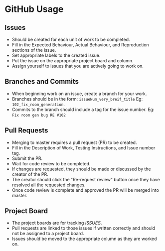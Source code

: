 # GitHub Usage
## Issues
- Should be created for each unit of work to be completed.
- Fill in the Expected Behaviour, Actual Behaviour, and Reproduction sections of the issue.
- Set appropriate labels to the created issue.
- Put the issue on the appropriate project board and column.
- Assign yourself to issues that you are actively going to work on.

## Branches and Commits
- When beginning work on an issue, create a branch for your work.
- Branches should be in the form: `issueNum_very_breif_title` Eg: `102_fix_room_generation`.
- Commits to the branch should include a tag for the issue number. Eg: `Fix room gen bug RE #102`

## Pull Requests
- Merging to master requires a pull request (PR)  to be created.
- Fill in the Description of Work, Testing Instructions, and Issue number tag. 
- Submit the PR.
- Wait for code review to be completed.
- If changes are requested, they should be made or discussed by the creator of the PR.
- The creator should click the "Re-request review" button once they have resolved all the requested changes. 
- Once code review is complete and approved the PR will be merged into master. 

## Project Board
- The project boards are for tracking *ISSUES*.
- Pull requests are linked to those issues if written correctly and should not be assigned to a project board.
- Issues should be moved to the appropriate column as they are worked on. 
